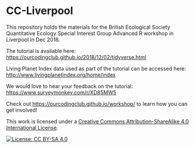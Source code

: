 # CC-Liverpool
This repository holds the materials for the British Ecological Society Quantitative Ecology Special Interest Group Advanced R workshop in Liverpool in Dec 2018.

The tutorial is available here: https://ourcodingclub.github.io/2018/12/02/tidyverse.html

Living Planet Index data used as part of the tutorial can be accessed here: http://www.livingplanetindex.org/home/index 

We would love to hear your feedback on the tutorial: 
https://www.surveymonkey.com/r/XD85MW5

Check out https://ourcodingclub.github.io/workshop/ to learn how you can get involved!

This work is licensed under a [Creative Commons Attribution-ShareAlike 4.0 International License](https://creativecommons.org/licenses/by-sa/4.0/).

[![License: CC BY-SA 4.0](https://licensebuttons.net/l/by-sa/4.0/80x15.png)](https://creativecommons.org/licenses/by-sa/4.0/)
